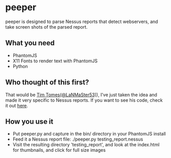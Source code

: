 peeper
======

peeper is designed to parse Nessus reports that detect webservers,
and take screen shots of the parsed report.

What you need
-------------

* PhantomJS
* X11 Fonts to render text with PhantomJS
* Python

Who thought of this first?
--------------------------
That would be [Tim Tomes(@LaNMaSter53)][1]), I've just taken the idea
and made it very specific to Nessus reports. If you want to see his 
code, check it out [here][2].

  [1]: https://twitter.com/LaNMaSteR53       "Tim Tomes(@LaNMaSter53)"
  [2]: https://bitbucket.org/LaNMaSteR53/peepingtom "here" 

How you use it
--------------
* Put peeper.py and capture in the bin/ directory in your PhantomJS
install
* Feed it a Nessus report file: ./peeper.py testing_report.nessus
* Visit the resulting directory 'testing_report', and look at the 
index.html for thumbnails, and click for full size images
